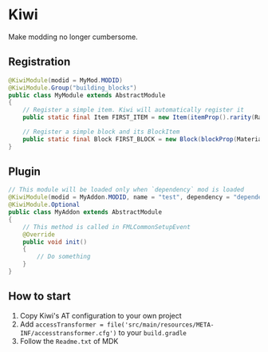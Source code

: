# Kiwi

Make modding no longer cumbersome.

## Registration

``` java
@KiwiModule(modid = MyMod.MODID)
@KiwiModule.Group("building_blocks")
public class MyModule extends AbstractModule
{
    // Register a simple item. Kiwi will automatically register it
    public static final Item FIRST_ITEM = new Item(itemProp().rarity(Rarity.EPIC));

    // Register a simple block and its BlockItem
    public static final Block FIRST_BLOCK = new Block(blockProp(Material.WOOD));
}
```

## Plugin

``` java
// This module will be loaded only when `dependency` mod is loaded
@KiwiModule(modid = MyAddon.MODID, name = "test", dependency = "dependency")
@KiwiModule.Optional
public class MyAddon extends AbstractModule
{
    // This method is called in FMLCommonSetupEvent
    @Override
    public void init()
    {
        // Do something
    }
}
```

## How to start

1. Copy Kiwi's AT configuration to your own project
2. Add `accessTransformer = file('src/main/resources/META-INF/accesstransformer.cfg')` to your `build.gradle`
3. Follow the `Readme.txt` of MDK
